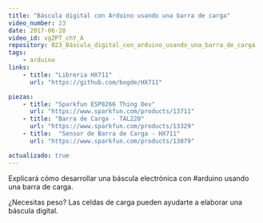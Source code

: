 ```yaml
---
title: "Báscula digital con Arduino usando una barra de carga"
video_number: 23
date: 2017-06-28
video_id: vgZPT_chY_A
repository: 023_Báscula_digital_con_arduino_usando_una_barra_de_carga
tags:
    - arduino
links:
    - title: "Libreria HX711"
      url: "https://github.com/bogde/HX711"

piezas:
    - title: "Sparkfun ESP8266 Thing Dev"
      url: "https://www.sparkfun.com/products/13711"
    - title: "Barra de Carga - TAL220"
      url: "https://www.sparkfun.com/products/13329"
    - title:  "Sensor de Barra de Carga - HX711"
      url: "https://www.sparkfun.com/products/13879"

actualizado: true
---
```


Explicará cómo desarrollar una báscula electrónica con #arduino usando una barra de carga.

¿Necesitas peso? Las celdas de carga pueden ayudarte a elaborar una báscula digital.
